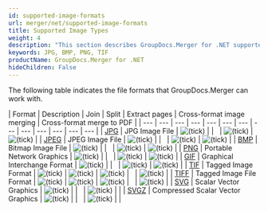```yaml
---
id: supported-image-formats
url: merger/net/supported-image-formats
title: Supported Image Types
weight: 4
description: "This section describes GroupDocs.Merger for .NET supported image types. The Library supports JPG, BMP, PNG, TIF and many more."
keywords: JPG, BMP, PNG, TIF
productName: GroupDocs.Merger for .NET
hideChildren: False
---
```

The following table indicates the file formats that GroupDocs.Merger can work with.

| Format | Description | Join | Split | Extract pages | Cross-format image merging | Cross-format merge to PDF |
| --- | --- | --- | --- | --- | --- | --- | --- | --- | --- | --- | --- | --- |
| [JPG](https://docs.fileformat.com/image/jpeg/) | JPG Image File | ![(tick)](/merger/net/images/check.png) |   |   | ![(tick)](/merger/net/images/check.png) | ![(tick)](/merger/net/images/check.png) |
| [JPEG](https://docs.fileformat.com/image/jpeg/) | JPEG Image File | ![(tick)](/merger/net/images/check.png) |   |   | ![(tick)](/merger/net/images/check.png) | ![(tick)](/merger/net/images/check.png) |
| [BMP](https://docs.fileformat.com/image/bmp/) | Bitmap Image File | ![(tick)](/merger/net/images/check.png) |   |   | ![(tick)](/merger/net/images/check.png) | ![(tick)](/merger/net/images/check.png) |
| [PNG](https://docs.fileformat.com/image/png/) | Portable Network Graphics | ![(tick)](/merger/net/images/check.png) |   |   | ![(tick)](/merger/net/images/check.png) | ![(tick)](/merger/net/images/check.png) |
| [GIF](https://docs.fileformat.com/image/gif/) | Graphical Interchange Format | ![(tick)](/merger/net/images/check.png) |   |   | ![(tick)](/merger/net/images/check.png) | ![(tick)](/merger/net/images/check.png) |
| [TIF](https://docs.fileformat.com/image/tiff/) | Tagged Image Format | ![(tick)](/merger/net/images/check.png) | ![(tick)](/merger/net/images/check.png) | ![(tick)](/merger/net/images/check.png) |   | ![(tick)](/merger/net/images/check.png) |
| [TIFF](https://docs.fileformat.com/image/tiff/) | Tagged Image File Format | ![(tick)](/merger/net/images/check.png) | ![(tick)](/merger/net/images/check.png) | ![(tick)](/merger/net/images/check.png) |   | ![(tick)](/merger/net/images/check.png) |
| [SVG](https://docs.fileformat.com/image/svg/) | Scalar Vector Graphics | ![(tick)](/merger/net/images/check.png) |   |   | ![(tick)](/merger/net/images/check.png) |   |
| [SVGZ](https://docs.fileformat.com/image/svgz/) | Compressed Scalar Vector Graphics | ![(tick)](/merger/net/images/check.png) |   |   | ![(tick)](/merger/net/images/check.png) |   |

